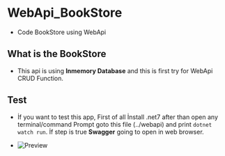 # WebApi_BookStore
 * Code BookStore using WebApi

## What is the BookStore 
 * This api is using **Inmemory Database** and this is first try for WebApi CRUD Function.
## Test
 * İf you want to test this app, First of all İnstall .net7  after than open any terminal/command Prompt goto this file (../webapi) and print ```dotnet watch run```. İf step is true **Swagger** going to open in web browser. 
 
 * ![Preview](https://user-images.githubusercontent.com/1058760/224512146-4139b7eb-377b-4ba7-9ce6-57e4f34c4f84.JPG)
 
 
 
 
